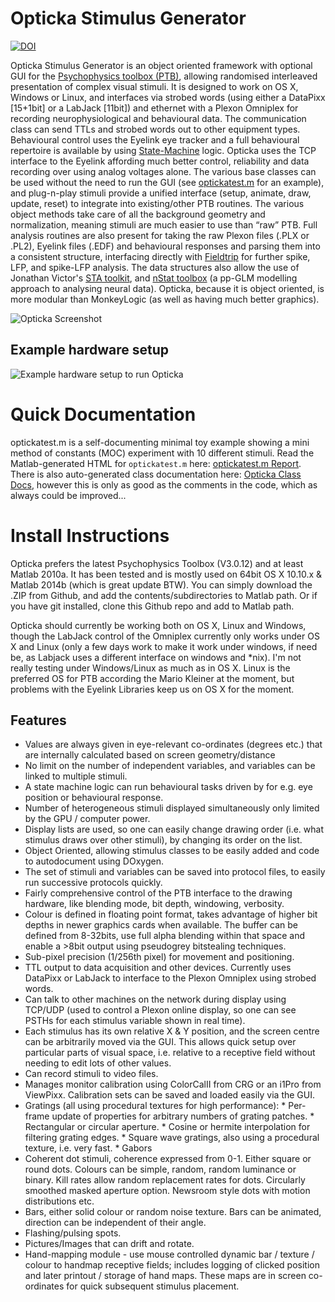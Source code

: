 # Opticka Stimulus Generator #

[![DOI](https://zenodo.org/badge/4521/iandol/opticka.png)](http://dx.doi.org/10.5281/zenodo.12293)  

Opticka Stimulus Generator is an object oriented framework with optional GUI for the [Psychophysics toolbox (PTB)](http://psychtoolbox.org/wikka.php?wakka=HomePage), allowing randomised interleaved presentation of complex visual stimuli. It is designed to work on OS X, Windows or Linux, and interfaces via strobed words (using either a DataPixx [15+1bit] or a LabJack [11bit]) and ethernet with a Plexon Omniplex for recording neurophysiological and behavioural data. The communication class can send TTLs and strobed words out to other equipment types. Behavioural control uses the Eyelink eye tracker and a full behavioural repertoire is available by using [State-Machine](classstate_machine.html#details) logic. Opticka uses the TCP interface to the Eyelink affording much better control, reliability and data recording over using analog voltages alone. The various base classes can be used without the need to run the GUI (see [optickatest.m](optickatest.html) for an example), and plug-n-play stimuli provide a unified interface (setup, animate, draw, update, reset) to integrate into existing/other PTB routines. The various object methods take care of all the background geometry and normalization, meaning stimuli are much easier to use than “raw” PTB. Full analysis routines are also present for taking the raw Plexon files (.PLX or .PL2), Eyelink files (.EDF) and behavioural responses and parsing them into a consistent structure, interfacing directly with [Fieldtrip](http://fieldtrip.fcdonders.nl/start) for further spike, LFP, and spike-LFP analysis. The data structures also allow the use of Jonathan Victor's [STA toolkit](http://www.ncbi.nlm.nih.gov/pmc/articles/PMC2818590/), and [nStat toolbox](http://www.neurostat.mit.edu/nstat/) (a pp-GLM modelling approach to analysing neural data). Opticka, because it is object oriented, is more modular than MonkeyLogic (as well as having much better graphics).

![Opticka Screenshot](http://i57.tinypic.com/34dplzm.png)
## Example hardware setup
![Example hardware setup to run Opticka](http://i62.tinypic.com/fxqq12.png)

# Quick Documentation
optickatest.m is a self-documenting minimal toy example showing a mini method of constants (MOC) experiment with 10 different stimuli. Read the Matlab-generated HTML for ``optickatest.m`` here: [optickatest.m Report](optickatest.html).
There is also auto-generated class documentation here: [Opticka Class Docs](inherits.html), however this is only as good as the comments in the code, which as always could be improved...

# Install Instructions
Opticka prefers the latest Psychophysics Toolbox (V3.0.12) and at least Matlab 2010a. It has been tested and is mostly used on 64bit OS X 10.10.x & Matlab 2014b (which is great update BTW). You can simply download the .ZIP from Github, and add the contents/subdirectories to Matlab path. Or if you have git installed, clone this Github repo and add to Matlab path.

Opticka should currently be working both on OS X, Linux and Windows, though the LabJack control of the Omniplex currently only works under OS X and Linux (only a few days work to make it work under windows, if need be, as Labjack uses a different interface on windows and *nix). I'm not really testing under Windows/Linux as much as in OS X. Linux is the preferred OS for PTB according the Mario Kleiner at the moment, but problems with the Eyelink Libraries keep us on OS X for the moment.
## Features
 * Values are always given in eye-relevant co-ordinates (degrees etc.) that are internally calculated based on screen geometry/distance
 * No limit on the number of independent variables, and variables can be linked to multiple stimuli.
 * A state machine logic can run behavioural tasks driven by for e.g. eye position or behavioural response.
 * Number of heterogeneous stimuli displayed simultaneously only limited by the GPU / computer power.
 * Display lists are used, so one can easily change drawing order (i.e. what stimulus draws over other stimuli), by changing its order on the list.
 * Object Oriented, allowing stimulus classes to be easily added and code to autodocument using DOxygen.
 * The set of stimuli and variables can be saved into protocol files, to easily run successive protocols quickly.
 * Fairly comprehensive control of the PTB interface to the drawing hardware, like blending mode, bit depth, windowing, verbosity.
 * Colour is defined in floating point format, takes advantage of higher bit depths in newer graphics cards when available. The buffer can be defined from 8-32bits, use full alpha blending within that space and enable a >8bit output using pseudogrey bitstealing techniques.
 * Sub-pixel precision (1/256th pixel) for movement and positioning.
 * TTL output to data acquisition and other devices. Currently uses DataPixx or LabJack to interface to the Plexon Omniplex using strobed words.
 * Can talk to other machines on the network during display using TCP/UDP (used to control a Plexon online display, so one can see PSTHs for each stimulus variable shown in real time).
 * Each stimulus has its own relative X & Y position, and the screen centre can be arbitrarily moved via the GUI. This allows quick setup over particular parts of visual space, i.e. relative to a receptive field without needing to edit lots of other values.
 * Can record stimuli to video files.
 * Manages monitor calibration using ColorCalII from CRG or an i1Pro from ViewPixx. Calibration sets can be saved and loaded easily via the GUI.
 * Gratings (all using procedural textures for high performance):
       * Per-frame update of properties for arbitrary numbers of grating patches.
       * Rectangular or circular aperture.
       * Cosine or hermite interpolation for filtering grating edges.
       * Square wave gratings, also using a procedural texture, i.e. very fast.
       * Gabors
 * Coherent dot stimuli, coherence expressed from 0-1. Either square or round dots. Colours can be simple, random, random luminance or binary. Kill rates allow random replacement rates for dots. Circularly smoothed masked aperture option. Newsroom style dots with motion distributions etc.
 * Bars, either solid colour or random noise texture. Bars can be animated, direction can be independent of their angle.
 * Flashing/pulsing spots.
 * Pictures/Images that can drift and rotate.
 * Hand-mapping module - use mouse controlled dynamic bar / texture / colour to handmap receptive fields; includes logging of clicked position and later printout / storage of hand maps. These maps are in screen co-ordinates for quick subsequent stimulus placement.
